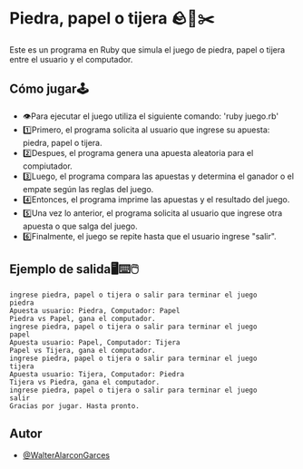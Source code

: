 # Piedra, papel o tijera 🪨📄✂️

Este es un programa en Ruby que simula el juego de piedra, papel o tijera entre el usuario y el computador.

## Cómo jugar🕹️

- 👁️Para ejecutar el juego utiliza el siguiente comando: 'ruby juego.rb'
- 1️⃣Primero, el programa solicita al usuario que ingrese su apuesta: piedra, papel o tijera.
- 2️⃣Despues, el programa genera una apuesta aleatoria para el compiutador.
- 3️⃣Luego, el programa compara las apuestas y determina el ganador o el empate según las reglas del juego.
- 4️⃣Entonces, el programa imprime las apuestas y el resultado del juego.
- 5️⃣Una vez lo anterior, el programa solicita al usuario que ingrese otra apuesta o que salga del juego.
- 6️⃣Finalmente, el juego se repite hasta que el usuario ingrese "salir".

## Ejemplo de salida🖥️⌨️🖱️

```
ingrese piedra, papel o tijera o salir para terminar el juego
piedra
Apuesta usuario: Piedra, Computador: Papel
Piedra vs Papel, gana el computador.
ingrese piedra, papel o tijera o salir para terminar el juego
papel
Apuesta usuario: Papel, Computador: Tijera
Papel vs Tijera, gana el computador.
ingrese piedra, papel o tijera o salir para terminar el juego
tijera
Apuesta usuario: Tijera, Computador: Piedra
Tijera vs Piedra, gana el computador.
ingrese piedra, papel o tijera o salir para terminar el juego
salir
Gracias por jugar. Hasta pronto.
```

## Autor

- [@WalterAlarconGarces](https://github.com/WalterAlarconGarces)